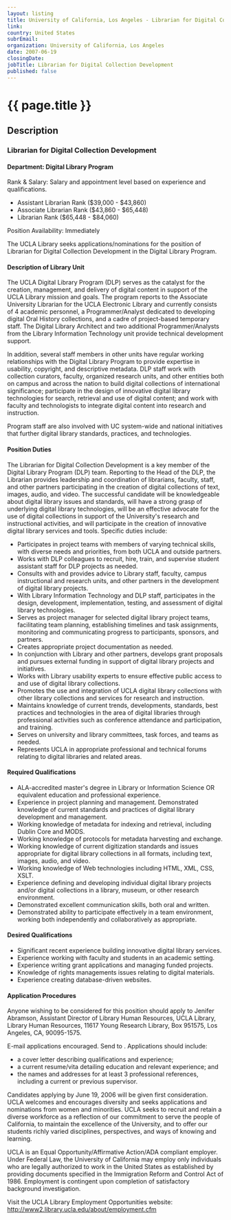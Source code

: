 ```yaml
---
layout: listing
title: University of California, Los Angeles - Librarian for Digital Collection Development
link:
country: United States
subrEmail: 
organization: University of California, Los Angeles 
date: 2007-06-19
closingDate: 
jobTitle: Librarian for Digital Collection Development
published: false
---
```



# {{ page.title }}

## Description










<h3>Librarian for Digital Collection Development</h3>


<h4>Department: Digital Library Program</h4>

<p>Rank & Salary: Salary and appointment level based on experience and qualifications.</p>

<ul>
<li>Assistant Librarian Rank  ($39,000 - $43,860)</li>
<li>Associate Librarian Rank ($43,860 - $65,448)</li>
<li>Librarian Rank ($65,448 - $84,060)</li>
</ul>

<p>Position Availability: Immediately</h4>


<p>The UCLA Library seeks applications/nominations for the position of Librarian for Digital Collection Development in the Digital Library Program.</p>

<h4>Description of Library Unit</h4>

<p>The UCLA Digital Library Program (DLP) serves as the catalyst for the creation, management, and delivery of digital content in support of the UCLA Library mission and goals.  The program reports to the Associate University Librarian for the UCLA Electronic Library and currently consists of 4 academic personnel, a Programmer/Analyst dedicated to developing digital Oral History collections, and a cadre of project-based temporary staff.  The Digital Library Architect and two additional Programmer/Analysts from the Library Information Technology unit provide technical development support.</p>

<p>In addition, several staff members in other units have regular working relationships with the Digital Library Program to provide expertise in usability, copyright, and descriptive metadata.  DLP staff work with collection curators, faculty, organized research units, and other entities both on campus and across the nation to build digital collections of international significance; participate in the design of innovative digital library technologies for search, retrieval and use of digital content; and work with faculty and technologists to integrate digital content into research and instruction.</p>

<p>Program staff are also involved with UC system-wide and national initiatives that further digital library standards, practices, and technologies.</p>

<h4>Position Duties</h4>

<p>The Librarian for Digital Collection Development is a key member of the Digital Library Program (DLP) team. Reporting to the Head of the DLP, the Librarian provides leadership and coordination of librarians, faculty, staff, and other partners participating in the creation of digital collections of text, images, audio, and video.  The successful candidate will be knowledgeable about digital library issues and standards, will have a strong grasp of underlying digital library technologies, will be an effective advocate for the use of digital collections in support of the University's research and instructional activities, and will participate in the creation of innovative digital library services and tools.  Specific duties include:</p>

<ul>
<li>Participates in project teams with members of varying technical skills, with diverse needs and priorities, from both UCLA and outside partners.</li>

<li>Works with DLP colleagues to recruit, hire, train, and supervise student assistant staff for DLP projects as needed.</li>

<li>Consults with and provides advice to Library staff, faculty, campus instructional and research units, and other partners in the development of digital library projects.</li>

<li>With Library Information Technology and DLP staff, participates in the design, development, implementation, testing, and assessment of digital library technologies.</li>

<li>Serves as project manager for selected digital library project teams, facilitating team planning, establishing timelines and task assignments, monitoring and communicating progress to participants, sponsors, and partners.</li>

<li>Creates appropriate project documentation as needed.</li>

<li>In conjunction with Library and other partners, develops grant proposals and pursues external funding in support of digital library projects and initiatives.</li>

<li>Works with Library usability experts to ensure effective public access to and use of digital library collections.</li>

<li>Promotes the use and integration of UCLA digital library collections with other library collections and services for research and instruction.</li>

<li>Maintains knowledge of current trends, developments, standards, best practices and technologies in the area of digital libraries through professional activities such as conference attendance and participation, and training.</li>

<li>Serves on university and library committees, task forces, and teams as needed.</li>

<li>Represents UCLA in appropriate professional and technical forums relating to digital libraries and related areas.</li>

</ul>

<h4>Required Qualifications</h4>

<ul>
<li>ALA-accredited master's degree in Library or Information Science OR equivalent education and professional experience.</li>

<li>Experience in project planning and management.  Demonstrated knowledge of current standards and practices of digital library development and management.</li>

<li>Working knowledge of metadata for indexing and retrieval, including Dublin Core and MODS.</li>
<li>Working knowledge of protocols for metadata harvesting and exchange.</li>
<li>Working knowledge of current digitization standards and issues appropriate for digital library collections in all formats, including text, images, audio, and video.</li>
<li>Working knowledge of Web technologies including HTML, XML, CSS, XSLT.</li>
<li>Experience defining and developing individual digital library projects and/or digital collections in a library, museum, or other research environment.</li>
<li>Demonstrated excellent communication skills, both oral and written.</li>
<li>Demonstrated ability to participate effectively in a team environment, working both independently and collaboratively as appropriate.</li>

</ul>

<h4>Desired Qualifications</h4>

<ul>

<li>Significant recent experience building innovative digital library services.</li>
<li>Experience working with faculty and students in an academic setting.</li>
<li>Experience writing grant applications and managing funded projects.</li>
<li>Knowledge of rights managements issues relating to digital materials.</li>
<li>Experience creating database-driven websites.</li>

</ul>

<h4>Application Procedures</h4>

<p>Anyone wishing to be considered for this position should apply to Jenifer Abramson, Assistant Director of Library Human Resources, UCLA Library, Library Human Resources, 11617 Young Research Library, Box 951575, Los Angeles, CA, 90095-1575.</p>

<p>E-mail applications encouraged.  Send to <mailto:jobs-hr@library.ucla.edu>.
Applications should include:
<ul>
   <li>a cover letter describing qualifications and experience;</li>
   <li>a current resume/vita detailing education and relevant experience; and</li>
   <li>the names and addresses for at least 3 professional references, including a current or previous supervisor.</li>

</ul>

<p>Candidates applying by June 19, 2006 will be given first consideration.  UCLA welcomes and encourages diversity and seeks applications and nominations from women and minorities.  UCLA seeks to recruit and retain a diverse workforce as a reflection of our commitment to serve the people of California, to maintain the excellence of the University, and to offer our students richly varied disciplines, perspectives, and ways of knowing and learning.</p>


<p>UCLA is an Equal Opportunity/Affirmative Action/ADA compliant employer.  Under Federal Law, the University of California may employ only individuals who are legally authorized to work in the United States as established by providing documents specified in the Immigration Reform and Control Act of 1986.  Employment is contingent upon completion of satisfactory background investigation.</p>

<p>Visit the UCLA Library Employment Opportunities website:<br/>
<a href="http://www2.library.ucla.edu/about/employment.cfm">http://www2.library.ucla.edu/about/employment.cfm</a></p>
